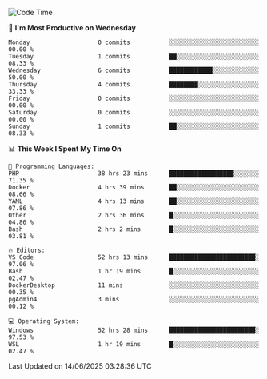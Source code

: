 <!--START_SECTION:waka-->
![Code Time](http://img.shields.io/badge/Code%20Time-5%2C094%20hrs%2016%20mins-blue)

📅 **I'm Most Productive on Wednesday** 

```text
Monday                   0 commits           ░░░░░░░░░░░░░░░░░░░░░░░░░   00.00 % 
Tuesday                  1 commits           ██░░░░░░░░░░░░░░░░░░░░░░░   08.33 % 
Wednesday                6 commits           ████████████░░░░░░░░░░░░░   50.00 % 
Thursday                 4 commits           ████████░░░░░░░░░░░░░░░░░   33.33 % 
Friday                   0 commits           ░░░░░░░░░░░░░░░░░░░░░░░░░   00.00 % 
Saturday                 0 commits           ░░░░░░░░░░░░░░░░░░░░░░░░░   00.00 % 
Sunday                   1 commits           ██░░░░░░░░░░░░░░░░░░░░░░░   08.33 % 
```


📊 **This Week I Spent My Time On** 

```text
💬 Programming Languages: 
PHP                      38 hrs 23 mins      ██████████████████░░░░░░░   71.35 % 
Docker                   4 hrs 39 mins       ██░░░░░░░░░░░░░░░░░░░░░░░   08.66 % 
YAML                     4 hrs 13 mins       ██░░░░░░░░░░░░░░░░░░░░░░░   07.86 % 
Other                    2 hrs 36 mins       █░░░░░░░░░░░░░░░░░░░░░░░░   04.86 % 
Bash                     2 hrs 2 mins        █░░░░░░░░░░░░░░░░░░░░░░░░   03.81 % 

🔥 Editors: 
VS Code                  52 hrs 13 mins      ████████████████████████░   97.06 % 
Bash                     1 hr 19 mins        █░░░░░░░░░░░░░░░░░░░░░░░░   02.47 % 
DockerDesktop            11 mins             ░░░░░░░░░░░░░░░░░░░░░░░░░   00.35 % 
pgAdmin4                 3 mins              ░░░░░░░░░░░░░░░░░░░░░░░░░   00.12 % 

💻 Operating System: 
Windows                  52 hrs 28 mins      ████████████████████████░   97.53 % 
WSL                      1 hr 19 mins        █░░░░░░░░░░░░░░░░░░░░░░░░   02.47 % 
```


 Last Updated on 14/06/2025 03:28:36 UTC
<!--END_SECTION:waka-->

